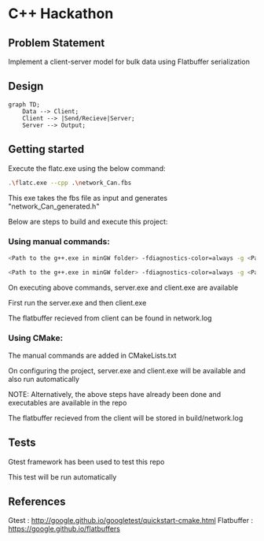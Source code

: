 # C++ Hackathon

## Problem Statement

Implement a client-server model for bulk data using Flatbuffer serialization

## Design

```mermaid
graph TD;
    Data --> Client;
    Client --> |Send/Recieve|Server;
    Server --> Output;
```

## Getting started

Execute the flatc.exe using the below command:

```bash
.\flatc.exe --cpp .\network_Can.fbs
```

This exe takes the fbs file as input and generates "network_Can_generated.h"

Below are steps to build and execute this project:

### Using manual commands:

```bash
<Path to the g++.exe in minGW folder> -fdiagnostics-color=always -g <Path to server.cpp> -o <Output path to generate server.exe> -lws2_32
```

```bash
<Path to the g++.exe in minGW folder> -fdiagnostics-color=always -g <Path to client.cpp> -o <Output path to generate client.exe> -lws2_32
```

On executing above commands, server.exe and client.exe are available

First run the server.exe and then client.exe

The flatbuffer recieved from client can be found in network.log


### Using CMake:

The manual commands are added in CMakeLists.txt

On configuring the project, server.exe and client.exe will be available and also run automatically

NOTE: Alternatively, the above steps have already been done and executables are available in the repo

The flatbuffer recieved from the client will be stored in build/network.log 


## Tests

Gtest framework has been used to test this repo

This test will be run automatically 

## References

Gtest : http://google.github.io/googletest/quickstart-cmake.html 
Flatbuffer : https://google.github.io/flatbuffers 
